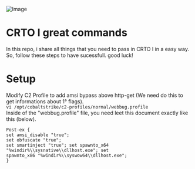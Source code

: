 ![Image](https://github.com/user-attachments/assets/472360ea-1a35-4845-b4f9-b038313446c8)

# CRTO I great commands

In this repo, i share all things that you need to pass in CRTO I in a easy way. So, follow these steps to have sucessfull. good luck!  

# Setup 
Modify C2 Profile to add amsi bypass above http-get (We need do this to get informations about 1° flags).  
``vi /opt/cobaltstrike/c2-profiles/normal/webbug.profile``  
Inside of the "webbug.profile" file, you need leet this document exactly like this (below).  
``` 
Post-ex {
set amsi_disable "true";
set obfuscate "true";
set smartinject "true"; set spawnto_x64 "%windir%\\sysnative\\dllhost.exe"; set
spawnto_x86 "%windir%\\syswow64\\dllhost.exe";
}
```
